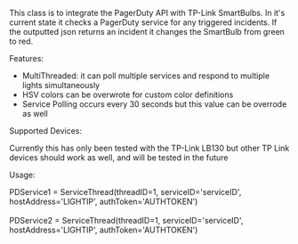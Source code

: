 This class is to integrate the PagerDuty API with TP-Link SmartBulbs. In it's
current state it checks a PagerDuty service for any triggered incidents. If the
outputted json returns an incident it changes the SmartBulb from green to red.

Features:
- MultiThreaded: it can poll multiple services and respond to multiple lights
simultaneously
- HSV colors can be overwrote for custom color definitions
- Service Polling occurs every 30 seconds but this value can be overrode as well

Supported Devices:

Currently this has only been tested with the TP-Link LB130 but other TP Link
devices should work as well, and will be tested in the future

Usage:

PDService1 = ServiceThread(threadID=1,
                          serviceID='serviceID',
                          hostAddress='LIGHTIP',
                          authToken='AUTHTOKEN')
<br>                          
PDService2 = ServiceThread(threadID=1,
                          serviceID='serviceID',
                          hostAddress='LIGHTIP',
                          authToken='AUTHTOKEN')                        
